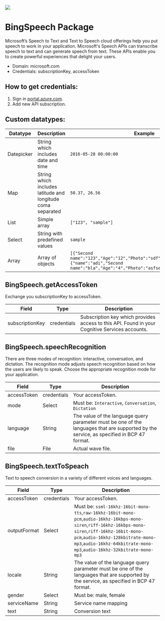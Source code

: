 [![](https://scdn.rapidapi.com/RapidAPI_banner.png)](https://rapidapi.com/package/BingSpeech/functions?utm_source=RapidAPIGitHub_BingSpeechFunctions&utm_medium=button&utm_content=RapidAPI_GitHub)

# BingSpeech Package
Microsoft’s Speech to Text and Text to Speech cloud offerings help you put speech to work in your application. Microsoft's Speech APIs can transcribe speech to text and can generate speech from text. These APIs enable you to create powerful experiences that delight your users.
* Domain: microsoft.com
* Credentials: subscriptionKey, accessToken

## How to get credentials: 
1. Sign in [portal.azure.com](https://portal.azure.com).
2. Add new API subscription.


## Custom datatypes:
  |Datatype|Description|Example
  |--------|-----------|----------
  |Datepicker|String which includes date and time|```2016-05-28 00:00:00```
  |Map|String which includes latitude and longitude coma separated|```50.37, 26.56```
  |List|Simple array|```["123", "sample"]```
  |Select|String with predefined values|```sample```
  |Array|Array of objects|```[{"Second name":"123","Age":"12","Photo":"sdf","Draft":"sdfsdf"},{"name":"adi","Second name":"bla","Age":"4","Photo":"asfserwe","Draft":"sdfsdf"}] ```

## BingSpeech.getAccessToken
Exchange you subscriptionKey to accessToken.

| Field          | Type       | Description
|----------------|------------|----------
| subscriptionKey| credentials| Subscription key which provides access to this API. Found in your Cognitive Services accounts.

## BingSpeech.speechRecognition
There are three modes of recognition: interactive, conversation, and dictation. The recognition mode adjusts speech recognition based on how the users are likely to speak. Choose the appropriate recognition mode for your application.

| Field      | Type       | Description
|------------|------------|----------
| accessToken| credentials| Your accessToken.
| mode       | Select     | Must be: ```Interactive```, ```Conversation```, ```Dictation```
| language   | String     | The value of the language query parameter must be one of the languages that are supported by the service, as specified in BCP 47 format.
| file       | File       | Actual wave file.

## BingSpeech.textToSpeach
Text to speech conversion in a variety of different voices and languages.

| Field       | Type       | Description
|-------------|------------|----------
| accessToken | credentials| Your accessToken.
| outputFormat| Select     | Must be: ```ssml-16khz-16bit-mono-tts```,```raw-16khz-16bit-mono-pcm```,```audio-16khz-16kbps-mono-siren```,```riff-16khz-16kbps-mono-siren```,```riff-16khz-16bit-mono-pcm```,```audio-16khz-128kbitrate-mono-mp3```,```audio-16khz-64kbitrate-mono-mp3```,```audio-16khz-32kbitrate-mono-mp3```
| locale      | String     | The value of the language query parameter must be one of the languages that are supported by the service, as specified in BCP 47 format.
| gender      | Select     | Must be: male, female
| serviceName | String     | Service name mapping
| text        | String     | Conversion text

